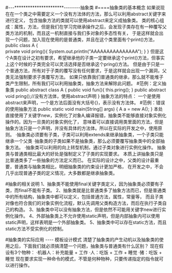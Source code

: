 #---**********************--------抽象类
#====抽象类的基本概念
        如果说现在在一个类之中需要定义一个没有方法体的方法，那么可以利用abstract关键字来进行定义，
    包含抽象方法的类就可以使用abstract来定义成抽象类。
        类的核心组成：属性，方法，但是我们在学习完继承操作之后，会发现子类存在有一种覆写父类方法的机制，而且这一机制直接与我们多对象的多态性有关，
    于是这样就会出现一个问题，加入现在使用的是普通类，并且在这个类里面有个print()方法，
    public class A {    
        private void pring(){
            System.out.println("AAAAAAAAAAAAAAA");
        }
    }
        但是这个A类在设计之初有要求，希望继承他的子类一定要继承这个print()方法，但事实上这个时候的子类完全可以灵活选择是否继承这个pring()方法。
    但是由于只是一个普通方法，所有对于子类的覆写没有任何要求，于是这样就会出现一个漏洞，父类无法强制要求子类覆写方法。
        如果只依靠我们普通类的继承，那么就不能堆子类产生限制，所有我们可以利用抽象类，抽象方法来解除此问题。
#范例：定义抽象类
        public abstract class A {
            public void fun(){
                this.pring();
            }
            public abstract void pring();//没有方法体，使用abstract声明
        }
        抽象方法的特点： 一个是使用abstract来声明，一个是方法后面没有大括号{}，表示没有方法体。
#范例：错误的使用抽象方法
         public static void main(String[] args) {
            A a = new A();
         }
         本处直接使用了关键字new，实例化了对象A,编译报错，抽象类不能够直接对象实例化操作的。因为一旦类的对象实例化了，
     意味着可以直接调用类里面的方法，但是抽象方法只是一个声明，并没有具体的方法体。所以在实际的开发之中，使用原则。
          ·抽象类必须要有子类，子类可以利用extends来继承抽象类，一个子类只能继承一个父类
          ·抽象类的子类如果不是抽象类，那么必须要覆写抽象类中的全部抽象方法。
          ·抽象类可以利用的向上转型机制，通过子类对象进行实例化操作。
     抽象类与普通类相比最大的好处是强制定义了子类的实现要求。
     本质上讲抽象类只是比普通类多了一些抽象的方法定义而已。
        在实际的设计之中，父类的设计最重要，普通类与抽象类相比，明细抽象类的约束设计更加严格，
     在开发之中，不会几乎出现普通子类的定义情况，大多数都是继承抽象类。
    
 #抽象的相关说明
        1、抽象类不能使用final关键字类定义，因为抽象类必须要有子类，而final不能有子类。
        2、抽象类就是比普通类多了抽象方法而已，但是普通类中的所有结构，抽象类中都可以定义，包括普通方法，属性，常量等，
        而且子类对像也符合我们的对象实例化流程，默认先调用父类构造方法，而后在执行子类自己的构造。
        3、抽象类中可以没有抽象方法，但是依然不可能用关键字new进行实例化操作。
        4、外部抽象类上不允许使用static声明，但是内部抽象内可以使用static声明，这样表明是一个外部抽象类。
        5、抽象类中可以存在static方法，而且static方法不受实例化的控制。
        
#抽象类的实际应用 ---- 模板设计模式
        清楚了抽象类的产生动机以及抽象类的使用之后，下面我们就必须搞清楚一个问题，抽象类与普通类有什么区别？
        现在假设有3个物种：
            ·机器人：补充能量 + 工作
            ·人：吃饭 + 工作 + 睡觉
            ·猪：吃饭 + 睡觉
        现在要求实现一种命令的模式，不管是何种物种，只要传递指定的指令就可以进行操作。
        



































